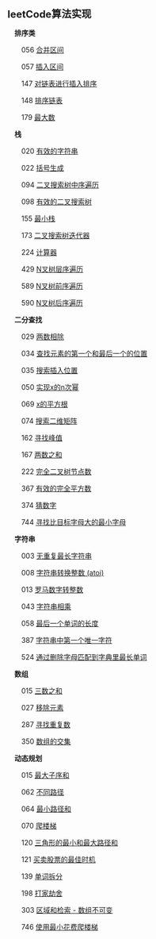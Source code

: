 <big><big>**leetCode算法实现**</big></big>

&emsp;**排序类**

&emsp;&emsp;056 [合并区间](https://github.com/SimmyZhong/leetCode/blob/master/56_mergeSection.py)

&emsp;&emsp;057 [插入区间](https://github.com/SimmyZhong/leetCode/blob/master/57_insertionSection.py)

&emsp;&emsp;147 [对链表进行插入排序](https://github.com/SimmyZhong/leetCode/blob/master/147_insertionSortList.py)

&emsp;&emsp;148 [排序链表](https://github.com/SimmyZhong/leetCode/blob/master/148_sortList.py)

&emsp;&emsp;179 [最大数](https://github.com/SimmyZhong/leetCode/blob/master/179_MaxNum.py)

&emsp;**栈**

&emsp;&emsp;020 [有效的字符串](https://github.com/SimmyZhong/leetCode/blob/master/20_validBrackets.py)

&emsp;&emsp;022 [括号生成](https://github.com/SimmyZhong/leetCode/blob/master/22_generate-parentheses.py)

&emsp;&emsp;094 [二叉搜索树中序遍历](https://github.com/SimmyZhong/leetCode/blob/master/94_inorder_traversal.py)

&emsp;&emsp;098 [有效的二叉搜索树](https://github.com/SimmyZhong/leetCode/blob/master/golang/98_validate-binary-search-tree.go)

&emsp;&emsp;155 [最小栈](https://github.com/SimmyZhong/leetCode/blob/master/155_minStack.py)

&emsp;&emsp;173 [二叉搜索树迭代器](https://github.com/SimmyZhong/leetCode/blob/master/173_BST_iterator.py)

&emsp;&emsp;224 [计算器](https://github.com/SimmyZhong/leetCode/blob/master/224_calculator.py)

&emsp;&emsp;429 [N叉树层序遍历](https://github.com/SimmyZhong/leetCode/blob/master/429_589_590_n-ary-tree-traversal.py)

&emsp;&emsp;589 [N叉树前序遍历](https://github.com/SimmyZhong/leetCode/blob/master/429_589_590_n-ary-tree-traversal.py)

&emsp;&emsp;590 [N叉树后序遍历](https://github.com/SimmyZhong/leetCode/blob/master/429_589_590_n-ary-tree-traversal.py)

&emsp;**二分查找**

&emsp;&emsp;029 [两数相除](https://github.com/SimmyZhong/leetCode/blob/master/29_divide-two-integers.py)

&emsp;&emsp;034 [查找元素的第一个和最后一个的位置](https://github.com/SimmyZhong/leetCode/blob/master/34_first_and_last_element.py)

&emsp;&emsp;035 [搜索插入位置](https://github.com/SimmyZhong/leetCode/blob/master/35_search-insert-position.py)

&emsp;&emsp;050 [实现x的n次幂](https://github.com/SimmyZhong/leetCode/blob/master/50_powx-n.py)

&emsp;&emsp;069 [x的平方根](https://github.com/SimmyZhong/leetCode/blob/master/69_sqrtx.py)

&emsp;&emsp;074 [搜索二维矩阵](https://github.com/SimmyZhong/leetCode/blob/master/74_search_2d_matrix.py)

&emsp;&emsp;162 [寻找峰值](https://github.com/SimmyZhong/leetCode/blob/master/162_find_peak_element.py)

&emsp;&emsp;167 [两数之和](https://github.com/SimmyZhong/leetCode/blob/master/167_two_sum.go)

&emsp;&emsp;222 [完全二叉树节点数](https://github.com/SimmyZhong/leetCode/blob/master/222_count_complete_tree_nodes.py)

&emsp;&emsp;367 [有效的完全平方数](https://github.com/SimmyZhong/leetCode/blob/master/golang/367_valid-perfect-square.go)

&emsp;&emsp;374 [猜数字](https://github.com/SimmyZhong/leetCode/blob/master/374_guess-num.py)

&emsp;&emsp;744 [寻找比目标字母大的最小字母](https://github.com/SimmyZhong/leetCode/blob/master/golang/744_first_smallist_letter.go)

&emsp;**字符串**
	
&emsp;&emsp;003 [无重复最长字符串](https://github.com/SimmyZhong/leetCode/blob/master/3_maxString.py)

&emsp;&emsp;008 [字符串转换整数 (atoi) ](https://github.com/SimmyZhong/leetCode/blob/master/8_string-to-integer-atoi.py)

&emsp;&emsp;013 [罗马数字转整数](https://github.com/SimmyZhong/leetCode/blob/master/golang/13_roman-to-integer.go)

&emsp;&emsp;043 [字符串相乘](https://github.com/SimmyZhong/leetCode/blob/master/golang/43_multiply-strings.go)

&emsp;&emsp;058 [最后一个单词的长度](https://github.com/SimmyZhong/leetCode/blob/master/golang/58_length-of-last-word.go)

&emsp;&emsp;387 [字符串中第一个唯一字符](https://github.com/SimmyZhong/leetCode/blob/master/387_first-unique-character-in-a-string.py)

&emsp;&emsp;524 [通过删除字母匹配到字典里最长单词](https://github.com/SimmyZhong/leetCode/blob/master/524_longest-word-in-dictionary-through-deleting.py)

&emsp;**数组**
	
&emsp;&emsp;015 [三数之和](https://github.com/SimmyZhong/leetCode/blob/master/3sums.py)

&emsp;&emsp;027 [移除元素](https://github.com/SimmyZhong/leetCode/blob/master/golang/27_remove-element.go)

&emsp;&emsp;287 [寻找重复数](https://github.com/SimmyZhong/leetCode/blob/master/golang/287_find-the-duplicate-number.go)

&emsp;&emsp;350 [数组的交集](https://github.com/SimmyZhong/leetCode/blob/master/golang/350_intersection-of-two-arrays-ii.go)

&emsp;**动态规划**
	
&emsp;&emsp;015 [最大子序和](https://github.com/SimmyZhong/leetCode/blob/master/golang/53_maximum_subarray.go)

&emsp;&emsp;062 [不同路径](https://github.com/SimmyZhong/leetCode/blob/master/62_unique-paths.py)

&emsp;&emsp;064 [最小路径和](https://github.com/SimmyZhong/leetCode/blob/master/64_minimum-path-sum.py)

&emsp;&emsp;070 [爬楼梯](https://github.com/SimmyZhong/leetCode/blob/master/golang/70_climbing-stairs.go)

&emsp;&emsp;120 [三角形的最小和最大路径和](https://github.com/SimmyZhong/leetCode/blob/master/120_triangle.py)

&emsp;&emsp;121 [买卖股票的最佳时机](https://github.com/SimmyZhong/leetCode/blob/master/121_best-time-to-buy-and-sell-stock.py)

&emsp;&emsp;139 [单词拆分](https://github.com/SimmyZhong/leetCode/blob/master/139_word-break.py)

&emsp;&emsp;198 [打家劫舍](https://github.com/SimmyZhong/leetCode/blob/master/golang/198_house-robber.go)

&emsp;&emsp;303 [区域和检索 - 数组不可变](https://github.com/SimmyZhong/leetCode/blob/master/golang/303_range-sum-query-immutable.go)

&emsp;&emsp;746 [使用最小花费爬楼梯](https://github.com/SimmyZhong/leetCode/blob/master/golang/746_min-cost-climbing-stairs.go)
